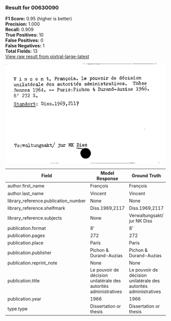 ### Result for 00630090
**F1 Score:** 0.95 (higher is better)<br>**Precision:** 1.000<br>**Recall:** 0.909<br>**True Positives:** 10<br>**False Positives:** 0<br>**False Negatives:** 1<br>**Total Fields:** 13<br>[View raw result from pixtral-large-latest](https://github.com/RISE-UNIBAS/humanities_data_benchmark/blob/main/results/2025-09-02/T0159/request_T0159_00630090.json)

<img src="https://github.com/RISE-UNIBAS/humanities_data_benchmark/blob/main/benchmarks/zettelkatalog/images/00630090.jpg?raw=true" alt="00630090" width="600px">

| Field | Model Response | Ground Truth | Fuzzy Score | Match |
|-------|----------------|--------------|-------------|-------|
| author.first_name | François | François | 1.000 | ✅ |
| author.last_name | Vincent | Vincent | 1.000 | ✅ |
| library_reference.publication_number | None | None | 1.000 | ✅ |
| library_reference.shelfmark | Diss.1969,2117 | Diss.1969,2117 | 1.000 | ✅ |
| library_reference.subjects | None | Verwaltungsakt/ jur NK Diss | 0.000 | ❌ |
| publication.format | 8' | 8' | 1.000 | ✅ |
| publication.pages | 272 | 272 | 1.000 | ✅ |
| publication.place | Paris | Paris | 1.000 | ✅ |
| publication.publisher | Pichon & Durand-Auzias | Pichon & Durand-Auzias | 1.000 | ✅ |
| publication.reprint_note | None | None | 1.000 | ✅ |
| publication.title | Le pouvoir de décision unilatérale des autorités administratives | Le pouvoir de décision unilatérale des autorités administratives | 1.000 | ✅ |
| publication.year | 1966 | 1966 | 1.000 | ✅ |
| type.type | Dissertation or thesis | Dissertation or thesis | 1.000 | ✅ |

